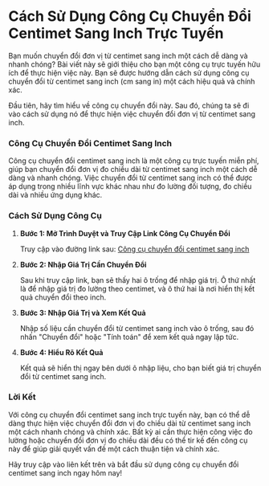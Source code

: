 Cách Sử Dụng Công Cụ Chuyển Đổi Centimet Sang Inch Trực Tuyến
=============================================================

Bạn muốn chuyển đổi đơn vị từ centimet sang inch một cách dễ dàng và nhanh chóng? Bài viết này sẽ giới thiệu cho bạn một công cụ trực tuyến hữu ích để thực hiện việc này. Bạn sẽ được hướng dẫn cách sử dụng công cụ chuyển đổi từ centimet sang inch (cm sang in) một cách hiệu quả và chính xác.

Đầu tiên, hãy tìm hiểu về công cụ chuyển đổi này. Sau đó, chúng ta sẽ đi vào cách sử dụng nó để thực hiện việc chuyển đổi đơn vị từ centimet sang inch.

### Công Cụ Chuyển Đổi Centimet Sang Inch

Công cụ chuyển đổi centimet sang inch là một công cụ trực tuyến miễn phí, giúp bạn chuyển đổi đơn vị đo chiều dài từ centimet sang inch một cách dễ dàng và nhanh chóng. Việc chuyển đổi từ centimet sang inch có thể được áp dụng trong nhiều lĩnh vực khác nhau như đo lường đối tượng, đo chiều dài và nhiều ứng dụng khác.

### Cách Sử Dụng Công Cụ

1. **Bước 1: Mở Trình Duyệt và Truy Cập Link Công Cụ Chuyển Đổi**
    
    Truy cập vào đường link sau: [Công cụ chuyển đổi centimet sang inch](https://www.onlinecalculatorsfree.com/vi/convert/cm-to-inch.html)
2. **Bước 2: Nhập Giá Trị Cần Chuyển Đổi**
    
    Sau khi truy cập link, bạn sẽ thấy hai ô trống để nhập giá trị. Ô thứ nhất là để nhập giá trị đo lường theo centimet, và ô thứ hai là nơi hiển thị kết quả chuyển đổi theo inch.
3. **Bước 3: Nhập Giá Trị và Xem Kết Quả**
    
    Nhập số liệu cần chuyển đổi từ centimet sang inch vào ô trống, sau đó nhấn "Chuyển đổi" hoặc "Tính toán" để xem kết quả ngay lập tức.
4. **Bước 4: Hiểu Rõ Kết Quả**
    
    Kết quả sẽ hiển thị ngay bên dưới ô nhập liệu, cho bạn biết giá trị chuyển đổi từ centimet sang inch.

### Lời Kết

Với công cụ chuyển đổi centimet sang inch trực tuyến này, bạn có thể dễ dàng thực hiện việc chuyển đổi đơn vị đo chiều dài từ centimet sang inch một cách nhanh chóng và chính xác. Bất kỳ ai cần thực hiện công việc đo lường hoặc chuyển đổi đơn vị đo chiều dài đều có thể tir kế đến công cụ này để giúp giải quyết vấn đề một cách thuận tiện và chính xác.

Hãy truy cập vào liên kết trên và bắt đầu sử dụng công cụ chuyển đổi centimet sang inch ngay hôm nay!